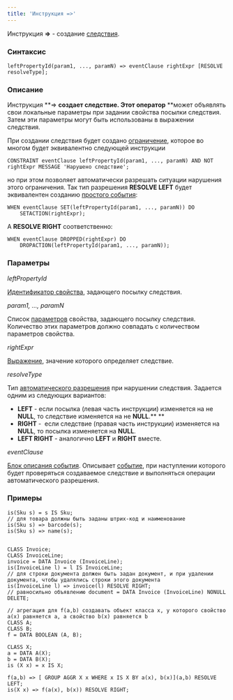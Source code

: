 ```yaml
---
title: 'Инструкция =>'
---
```


Инструкция **=>** - создание [следствия](Simple_constraints.md).

### Синтаксис

    leftPropertyId(param1, ..., paramN) => eventClause rightExpr [RESOLVE resolveType];

### Описание

Инструкция **=> **создает следствие. Этот оператор** **может объявлять свои локальные параметры при задании свойства посылки следствия. Затем эти параметры могут быть использованы в выражении следствия.

При создании следствия будет создано [ограничение](Constraints.md), которое во многом будет эквивалентно следующей инструкции

    CONSTRAINT eventClause leftPropertyId(param1, ..., paramN) AND NOT rightExpr MESSAGE 'Нарушено следствие';

но при этом позволяет автоматически разрешать ситуации нарушения этого ограничения. Так тип разрешения **RESOLVE LEFT** будет эквивалентен созданию [простого события](Simple_event.md):

    WHEN eventClause SET(leftPropertyId(param1, ..., paramN)) DO 
        SETACTION(rightExpr);

А **RESOLVE RIGHT** соответственно:

    WHEN eventClause DROPPED(rightExpr) DO
        DROPACTION(leftPropertyId(param1, ..., paramN));

### Параметры

*leftPropertyId*

[Идентификатор свойства](IDs.md#propertyid-broken), задающего посылку следствия.

*param1, ..., paramN*

Список [параметров](IDs.md#paramid-broken) свойства, задающего посылку следствия. Количество этих параметров должно совпадать с количеством параметров свойства.

*rightExpr*

[Выражение](Expression.md), значение которого определяет следствие.

*resolveType*

Тип [автоматического разрешения](Simple_event.md) при нарушении следствия. Задается одним из следующих вариантов:

-   **LEFT** - если посылка (левая часть инструкции) изменяется на не **NULL**, то следствие изменяется на не **NULL**.** **
-   **RIGHT** -  если следствие (правая часть инструкции) изменяется на **NULL**, то посылка изменяется на **NULL**.
-   **LEFT RIGHT** - аналогично **LEFT** и **RIGHT** вместе. 

*eventClause*

[Блок описания события](Event_description_block.md). Описывает [событие](Events.md), при наступлении которого будет проверяться создаваемое следствие и выполняться операции автоматического разрешения.

### Примеры


```lsf
is(Sku s) = s IS Sku;
// для товара должны быть заданы штрих-код и наименование
is(Sku s) => barcode(s);
is(Sku s) => name(s);


CLASS Invoice;
CLASS InvoiceLine;
invoice = DATA Invoice (InvoiceLine);
is(InvoiceLine l) = l IS InvoiceLine;
// для строки документа должен быть задан документ, и при удалении документа, чтобы удалялись строки этого документа
is(InvoiceLine l) => invoice(l) RESOLVE RIGHT;
// равносильно объявлению document = DATA Invoice (InvoiceLine) NONULL DELETE;

// агрегация для f(a,b) создавать объект класса x, у которого свойство a(x) равняется a, а свойство b(x) равняется b
CLASS A;
CLASS B;
f = DATA BOOLEAN (A, B);

CLASS X;
a = DATA A(X);
b = DATA B(X);
is (X x) = x IS X;

f(a,b) => [ GROUP AGGR X x WHERE x IS X BY a(x), b(x)](a,b) RESOLVE LEFT;
is(X x) => f(a(x), b(x)) RESOLVE RIGHT;
```

